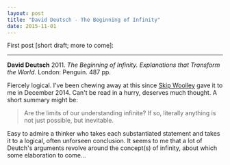 ```yaml
---
layout: post
title: "David Deutsch - The Beginning of Infinity"
date: 2015-11-01
---
```


First post [short draft; more to come]:

***

<b>David Deutsch</b> 2011.  _The Beginning of Infinity. Explanations that Transform the World_. London: Penguin. 487 pp.


Fiercely logical.  I've been chewing away at this since <a href="https://skiptonwoolleyresearch.wordpress.com/"> Skip Woolley</a> gave it to me in December 2014.  Can't be read in a hurry, deserves much thought. A short summary might be: 

>Are the limits of our understanding infinite?  If so, literally anything is not just possible, but inevitable.

Easy to admire a thinker who takes each substantiated statement and takes it to a logical, often unforseen conclusion.  It seems to me that a lot of Deutch's arguments revolve around the concept(s) of infinity,  about which some elaboration to come...
